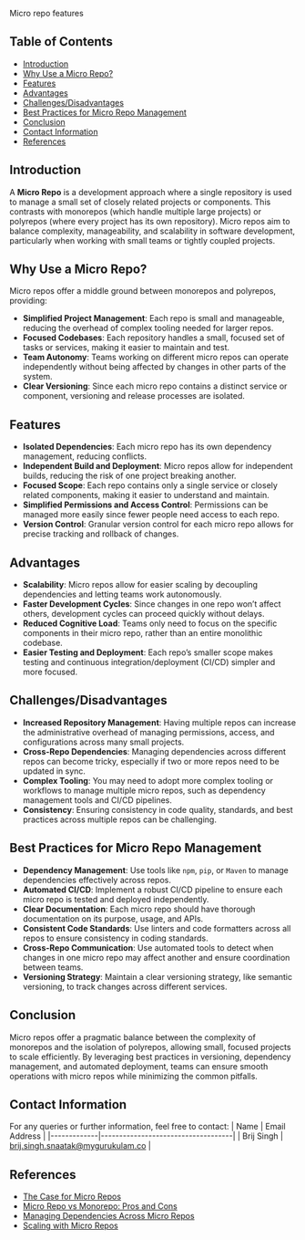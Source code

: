 Micro repo features        

## Table of Contents
- [Introduction](#introduction)
- [Why Use a Micro Repo?](#why-use-a-micro-repo)
- [Features](#features)
- [Advantages](#advantages)
- [Challenges/Disadvantages](#challengesdisadvantages)
- [Best Practices for Micro Repo Management](#best-practices-for-micro-repo-management)
- [Conclusion](#conclusion)
- [Contact Information](#contact-information)
- [References](#references)

## Introduction
A **Micro Repo** is a development approach where a single repository is used to manage a small set of closely related projects or components. This contrasts with monorepos (which handle multiple large projects) or polyrepos (where every project has its own repository). Micro repos aim to balance complexity, manageability, and scalability in software development, particularly when working with small teams or tightly coupled projects.

## Why Use a Micro Repo?
Micro repos offer a middle ground between monorepos and polyrepos, providing:
- **Simplified Project Management**: Each repo is small and manageable, reducing the overhead of complex tooling needed for larger repos.
- **Focused Codebases**: Each repository handles a small, focused set of tasks or services, making it easier to maintain and test.
- **Team Autonomy**: Teams working on different micro repos can operate independently without being affected by changes in other parts of the system.
- **Clear Versioning**: Since each micro repo contains a distinct service or component, versioning and release processes are isolated.

## Features
- **Isolated Dependencies**: Each micro repo has its own dependency management, reducing conflicts.
- **Independent Build and Deployment**: Micro repos allow for independent builds, reducing the risk of one project breaking another.
- **Focused Scope**: Each repo contains only a single service or closely related components, making it easier to understand and maintain.
- **Simplified Permissions and Access Control**: Permissions can be managed more easily since fewer people need access to each repo.
- **Version Control**: Granular version control for each micro repo allows for precise tracking and rollback of changes.

## Advantages
- **Scalability**: Micro repos allow for easier scaling by decoupling dependencies and letting teams work autonomously.
- **Faster Development Cycles**: Since changes in one repo won’t affect others, development cycles can proceed quickly without delays.
- **Reduced Cognitive Load**: Teams only need to focus on the specific components in their micro repo, rather than an entire monolithic codebase.
- **Easier Testing and Deployment**: Each repo’s smaller scope makes testing and continuous integration/deployment (CI/CD) simpler and more focused.

## Challenges/Disadvantages
- **Increased Repository Management**: Having multiple repos can increase the administrative overhead of managing permissions, access, and configurations across many small projects.
- **Cross-Repo Dependencies**: Managing dependencies across different repos can become tricky, especially if two or more repos need to be updated in sync.
- **Complex Tooling**: You may need to adopt more complex tooling or workflows to manage multiple micro repos, such as dependency management tools and CI/CD pipelines.
- **Consistency**: Ensuring consistency in code quality, standards, and best practices across multiple repos can be challenging.

## Best Practices for Micro Repo Management
- **Dependency Management**: Use tools like `npm`, `pip`, or `Maven` to manage dependencies effectively across repos.
- **Automated CI/CD**: Implement a robust CI/CD pipeline to ensure each micro repo is tested and deployed independently.
- **Clear Documentation**: Each micro repo should have thorough documentation on its purpose, usage, and APIs.
- **Consistent Code Standards**: Use linters and code formatters across all repos to ensure consistency in coding standards.
- **Cross-Repo Communication**: Use automated tools to detect when changes in one micro repo may affect another and ensure coordination between teams.
- **Versioning Strategy**: Maintain a clear versioning strategy, like semantic versioning, to track changes across different services.

## Conclusion
Micro repos offer a pragmatic balance between the complexity of monorepos and the isolation of polyrepos, allowing small, focused projects to scale efficiently. By leveraging best practices in versioning, dependency management, and automated deployment, teams can ensure smooth operations with micro repos while minimizing the common pitfalls.

## Contact Information
For any queries or further information, feel free to contact:
| Name        | Email Address                      |
|-------------|------------------------------------|
| Brij Singh  | brij.singh.snaatak@mygurukulam.co  |

## References
- [The Case for Micro Repos](https://example.com/micro-repos-article)
- [Micro Repo vs Monorepo: Pros and Cons](https://example.com/pros-cons-microrepo)
- [Managing Dependencies Across Micro Repos](https://example.com/dependencies-management)
- [Scaling with Micro Repos](https://example.com/scaling-micro-repos)
